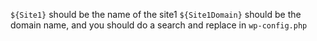 `${Site1}` should be the name of the site1
`${Site1Domain}` should be the domain name, and you should do a search and replace in `wp-config.php`

